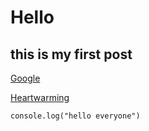 # Hello
## this is my first post

[Google](https://google.com)

[Heartwarming](heartwarming://home/Setting)

```
console.log("hello everyone")
```

